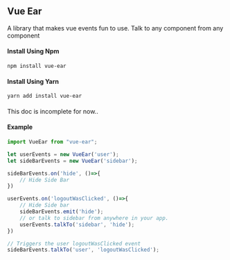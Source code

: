 ## Vue Ear

A library that makes vue events fun to use.
Talk to any component from any component

#### Install Using Npm
```
npm install vue-ear
```

#### Install Using Yarn
```
yarn add install vue-ear
```

####
This doc is incomplete for now..

#### Example
```javascript
import VueEar from "vue-ear";

let userEvents = new VueEar('user');
let sideBarEvents = new VueEar('sidebar');

sideBarEvents.on('hide', ()=>{
    // Hide Side Bar
})

userEvents.on('logoutWasClicked', ()=>{
    // Hide Side bar
    sideBarEvents.emit('hide');
    // or talk to sidebar from anywhere in your app.
    userEvents.talkTo('sidebar', 'hide');
})

// Triggers the user logoutWasClicked event
sideBarEvents.talkTo('user', 'logoutWasClicked');
```